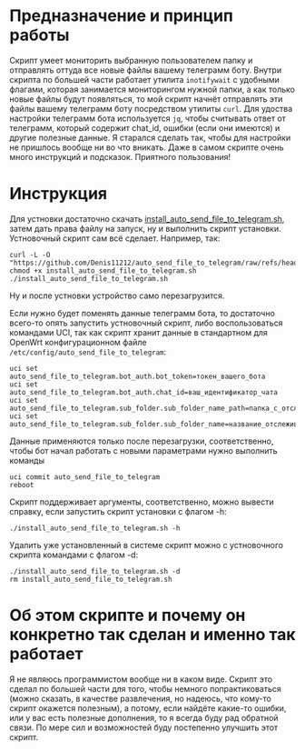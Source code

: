 # Предназначение и принцип работы
Скрипт умеет мониторить выбранную пользователем папку и отправлять оттуда все новые файлы вашему телеграмм боту. Внутри скрипта по большей части работает утилита `inotifywait` с удобными флагами, которая занимается мониторингом нужной папки, а как только новые файлы будут появляться, то мой скрипт начнёт отправлять эти файлы вашему телеграмм боту посредством утилиты `curl`. Для удоства настройки телеграмм бота используется `jq`, чтобы считывать ответ от телеграмм, который содержит chat_id, ошибки (если они имеются) и другие полезные данные. Я старался сделать так, чтобы для настройки не пришлось вообще ни во что вникать. Даже в самом скрипте очень много инструкций и подсказок. Приятного пользования!
# Инструкция
Для устновки достаточно скачать [install_auto_send_file_to_telegram.sh](https://github.com/Denis11212/auto_send_file_to_telegram/raw/refs/heads/main/install_auto_send_file_to_telegram.sh), затем дать права файлу на запуск, ну и выполнить скрипт установки. Устновочный скрипт сам всё сделает.
Например, так:
```Shell
curl -L -O "https://github.com/Denis11212/auto_send_file_to_telegram/raw/refs/heads/main/install_auto_send_file_to_telegram.sh"
chmod +x install_auto_send_file_to_telegram.sh
./install_auto_send_file_to_telegram.sh
```
Ну и после устновки устройство само перезагрузится.

Если нужно будет поменять данные телеграмм бота, то достаточно всего-то опять запустить устновочный скрипт, либо воспользоваться командами UCI, так как скрипт хранит данные в стандартном для OpenWrt конфигурационном файле `/etc/config/auto_send_file_to_telegram`:
```Shell
uci set auto_send_file_to_telegram.bot_auth.bot_token=токен_вашего_бота
uci set auto_send_file_to_telegram.bot_auth.chat_id=ваш_идентификатор_чата
uci set auto_send_file_to_telegram.sub_folder.sub_folder_name_path=папка_с_отслеживамой_ботом_папкой
uci set auto_send_file_to_telegram.sub_folder.sub_folder_name=название_отслеживаемой_ботом_папки
```
Данные применяются только после перезагрузки, соответственно, чтобы бот начал работать с новыми параметрами нужно выполнить команды
```Shell
uci commit auto_send_file_to_telegram
reboot
```
Скрипт поддерживает аргументы, соответственно, можно вывести справку, если запустить скрипт установки с флагом -h:
```Shell
./install_auto_send_file_to_telegram.sh -h
```
Удалить уже установленный в системе скрипт можно с устновочного скрипта командами с флагом -d:
```Shell
./install_auto_send_file_to_telegram.sh -d
rm install_auto_send_file_to_telegram.sh
```
# Об этом скрипте и почему он конкретно так сделан и именно так работает
Я не являюсь программистом вообще ни в каком виде. Скрипт это сделал по большей части для того, чтобы немного попрактиковаться (можно сказать, в качестве развлечения, но надеюсь, что кому-то скрипт окажется полезным), а потому, если найдёте какие-то ошибки, или у вас есть полезные дополнения, то я всегда буду рад обратной связи. По мере сил и возможностей буду постепенно улучшить этот скрипт.
